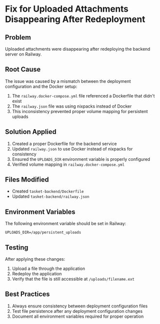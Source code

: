 # Fix for Uploaded Attachments Disappearing After Redeployment

## Problem
Uploaded attachments were disappearing after redeploying the backend server on Railway.

## Root Cause
The issue was caused by a mismatch between the deployment configuration and the Docker setup:
1. The `railway.docker-compose.yml` file referenced a Dockerfile that didn't exist
2. The `railway.json` file was using nixpacks instead of Docker
3. This inconsistency prevented proper volume mapping for persistent uploads

## Solution Applied
1. Created a proper Dockerfile for the backend service
2. Updated `railway.json` to use Docker instead of nixpacks for consistency
3. Ensured the `UPLOADS_DIR` environment variable is properly configured
4. Verified volume mapping in `railway.docker-compose.yml`

## Files Modified
- Created `tasket-backend/Dockerfile`
- Updated `tasket-backend/railway.json`

## Environment Variables
The following environment variable should be set in Railway:
```
UPLOADS_DIR=/app/persistent_uploads
```

## Testing
After applying these changes:
1. Upload a file through the application
2. Redeploy the application
3. Verify that the file is still accessible at `/uploads/filename.ext`

## Best Practices
1. Always ensure consistency between deployment configuration files
2. Test file persistence after any deployment configuration changes
3. Document all environment variables required for proper operation